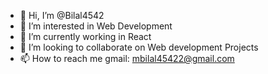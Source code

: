 - 👋 Hi, I’m @Bilal4542
- 👀 I’m interested in Web Development
- 🌱 I’m currently working in React
- 💞️ I’m looking to collaborate on Web development Projects
- 📫 How to reach me gmail: mbilal45422@gmail.com

<!---
Bilal4542/Bilal4542 is a ✨ special ✨ repository because its `README.md` (this file) appears on your GitHub profile.
You can click the Preview link to take a look at your changes.
--->
